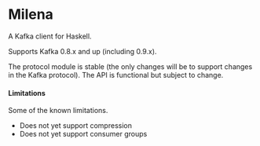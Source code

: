 Milena
======

A Kafka client for Haskell.

Supports Kafka 0.8.x and up (including 0.9.x).

The protocol module is stable (the only changes will be to support changes in the Kafka protocol). The API is functional but subject to change.

#### Limitations

Some of the known limitations.

* Does not yet support compression
* Does not yet support consumer groups
